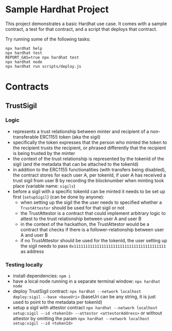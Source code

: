 # Sample Hardhat Project

This project demonstrates a basic Hardhat use case. It comes with a sample contract, a test for that contract, and a script that deploys that contract.

Try running some of the following tasks:

```shell
npx hardhat help
npx hardhat test
REPORT_GAS=true npx hardhat test
npx hardhat node
npx hardhat run scripts/deploy.js
```

# Contracts

## TrustSigil

### Logic

- represents a trust relationship between minter and recipient of a non-transferable ERC1155 token (aka the sigil)
- specifically the token expresses that the person who minted the token to the recipient trusts the recipient, or phrased differently that the recipient is being trusted by the minter
- the context of the trust relationship is represented by the tokenId of the sigil (and the metadata that can be attached to the tokenId)
- in addition to the ERC1155 functionalities (with transfers being disabled), the contract stores for each user A, per tokenId, if user A has received a trust sigil from user B by recording the blocknumber when minting took place (variable name: `sigils`)
- before a sigil with a specific tokenId can be minted it needs to be set up first (`setupSigil`) (can be done by anyone):
  - when setting up the sigil the the user needs to specified whether a `TrustAttestor` should be used for that sigil or not
  - the TrustAttestor is a contract that could implement arbitrary logic to attest to the trust relationship between user A and user B
  - in the context of the hackathon, the TrustAttestor would be a contract that checks if there is a follower-relationship between user A and user B
  - if no TrustAttestor should be used for the tokenId, the user setting up the sigil needs to pass `0x1111111111111111111111111111111111111111` as address

### Testing locally

- install dependencies: `npm i`
- have a local node running in a separate terminal window: `npx hardhat node`
- deploy TrustSigil contract: `npx hardhat --network localhost deploy:sigil --base <baseUri>` (baseUri can be any string, it is just used to point to the metadata per tokenId)
- setup a sigil with attestor contract `npx hardhat --network localhost setup:sigil --id <tokenId> --attestor <attestorAddress>` or without attestor by omitting the param `npx hardhat --network localhost setup:sigil --id <tokenId>`
